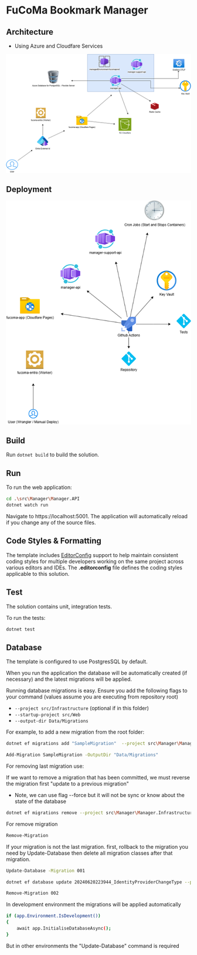 # FuCoMa Bookmark Manager


## Architecture 

- Using Azure and Cloudfare Services

![Arch](./extras/diagrams/FuCoMa_Arch-Architecture.drawio.png)

## Deployment

![Deployment](./extras/diagrams/FuCoMa_Arch-Despliegue.drawio.png)


## Build

Run `dotnet build` to build the solution.

## Run

To run the web application:

```bash
cd .\src\Manager\Manager.API
dotnet watch run
```
Navigate to https://localhost:5001. The application will automatically reload if you change any of the source files.


## Code Styles & Formatting

The template includes [EditorConfig](https://editorconfig.org/) support to help maintain consistent coding styles for multiple developers working on the same project across various editors and IDEs. The **.editorconfig** file defines the coding styles applicable to this solution.


## Test

The solution contains unit, integration tests.

To run the tests:
```bash
dotnet test
```


## Database

The template is configured to use PostgresSQL by default. 

When you run the application the database will be automatically created (if necessary) and the latest migrations will be applied.

Running database migrations is easy. Ensure you add the following flags to your command (values assume you are executing from repository root)

* `--project src/Infrastructure` (optional if in this folder)
* `--startup-project src/Web`
* `--output-dir Data/Migrations`

For example, to add a new migration from the root folder:


 ```bash
 dotnet ef migrations add "SampleMigration"  --project src\Manager\Manager.Infrastructure  --startup-project src\Manager\Manager.API --output-dir Data\Migrations
 ```

 ```bash 
 Add-Migration SampleMigration -OutputDir "Data/Migrations"
 ```

 For removing last migration use:

 If we want to remove a migration that has been committed, we must reverse the migration first "update to a previous migration"

* Note, we can use flag --force but it will not be sync or know about the state of the database


```bash
dotnet ef migrations remove --project src\Manager\Manager.Infrastructure --startup-project src\Manager\Manager.API
```

For remove migration

```bash
Remove-Migration 
 ```

If your migration is not the last migration. first, rollback to the migration you need 
by Update-Database then delete all migration classes after that migration.

```bash
Update-Database -Migration 001
```

```bash
dotnet ef database update 20240620223944_IdentityProviderChangeType --project src\Manager\Manager.Infrastructure --startup-project src\Manager\Manager.API  --connection "Server=127.0.0.1;Port=5432;Database=ManagerDB;User Id=xxxx;Password=xxxx"
```


```bash
Remove-Migration 002
```

In development environment the migrations will be applied automatically

```bash
if (app.Environment.IsDevelopment())
{
    await app.InitialiseDatabaseAsync();
}
```

But in other environments the "Update-Database" command is required


